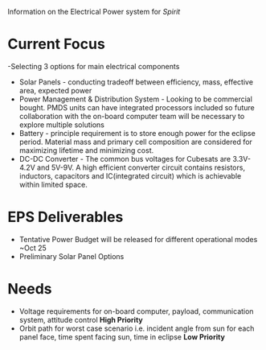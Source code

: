 Information on the Electrical Power system for _Spirit_

# **Current Focus**
-Selecting 3 options for main electrical components 
* Solar Panels - conducting tradeoff between efficiency, mass, effective area, expected power
* Power Management & Distribution System - Looking to be commercial bought. PMDS units can have integrated processors included so future collaboration with the on-board computer team will be necessary to explore multiple solutions
* Battery - principle requirement is to store enough power for the eclipse period. Material mass and primary cell composition are considered for maximizing lifetime and minimizing cost.
* DC-DC Converter - The common bus voltages for Cubesats are 3.3V-4.2V and 5V-9V. A high efficient converter circuit contains resistors, inductors, capacitors and IC(integrated circuit) which is achievable within limited space. 

# **EPS Deliverables**
* Tentative Power Budget will be released for different operational modes ~Oct 25
* Preliminary Solar Panel Options

# **Needs**
* Voltage requirements for on-board computer, payload, communication system, attitude control **High Priority**
* Orbit path for worst case scenario i.e. incident angle from sun for each panel face, time spent facing sun, time in eclipse **Low Priority**
